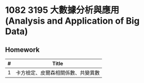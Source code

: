 # 1082 3195 大數據分析與應用 (Analysis and Application of Big Data)

## Homework

| #    | Title                              |
| ---- | ---------------------------------- |
| 1    | 卡方檢定、皮爾森相關係數、共變異數 |

